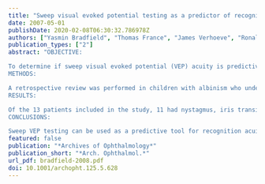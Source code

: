 ```yaml
---
title: "Sweep visual evoked potential testing as a predictor of recognition acuity in albinism"
date: 2007-05-01
publishDate: 2020-02-08T06:30:32.786978Z
authors: ["Yasmin Bradfield", "Thomas France", "James Verhoeve", "Ronald Gangnon"]
publication_types: ["2"]
abstract: "OBJECTIVE:

To determine if sweep visual evoked potential (VEP) acuity is predictive of recognition acuity in children with albinism.
METHODS:

A retrospective review was performed in children with albinism who underwent sweep VEP testing from 1992 to 2003. All patients had a complete ophthalmologic examination with either binocular or monocular sweep VEP testing and at least 5 years of follow-up. Positive predictability of sweep VEP acuity was defined as final recognition acuity within 1 Snellen line of initial sweep VEP acuity.
RESULTS:

Of the 13 patients included in the study, 11 had nystagmus, iris transillumination defects, and foveal hypoplasia at initial examination. The mean age at initial sweep VEP testing was 3.1 years (range, 0.1-10.0 years). Five of 13 patients had initial sweep VEP acuity that was predictive of final recognition acuity. Five additional patients had final recognition acuity, which surpassed initial sweep VEP acuity by 2 to 3 lines. Of these 10 patients, the mean duration for recognition acuity to reach VEP acuity was 5.4 years. There was no correlation between predictive VEP acuity and foveal pigmentation, refractive error, strabismus, nystagmus, or longer follow-up.
CONCLUSIONS:

Sweep VEP testing can be used as a predictive tool for recognition acuity in children with albinism. Predictability was found in a clinical spectrum of albinism."
featured: false
publication: "*Archives of Ophthalmology*"
publication_short: "*Arch. Ophthalmol.*"
url_pdf: bradfield-2008.pdf
doi: 10.1001/archopht.125.5.628
---
```


